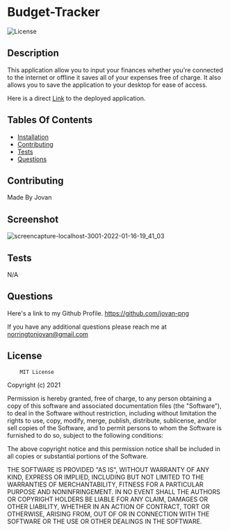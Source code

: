 # Budget-Tracker

![License](https://img.shields.io/badge/MIT-blue)

## Description
This application allow you to input your finances whether you're connected to the internet or offline it saves all of your expenses free of charge.
It also allows you to save the application to your desktop for ease of access.


Here is a direct [Link](https://glacial-beyond-43073.herokuapp.com/) to the deployed application.
 
## Tables Of Contents

* [Installation](#installation)
* [Contributing](#Contributing)
* [Tests](#Tests)
* [Questions](#Questions)

        

## Contributing

Made By Jovan
## Screenshot
![screencapture-localhost-3001-2022-01-16-19_41_03](https://user-images.githubusercontent.com/88255194/149688040-94e6917b-877d-489b-9d5f-56e04502576e.png)


## Tests
N/A
## Questions
Here's a link to my Github Profile.
https://github.com/jovan-png

If you have any additional questions please reach me at
norringtonjovan@gmail.com


## License


        MIT License

Copyright (c) 2021

Permission is hereby granted, free of charge, to any person obtaining a copy
of this software and associated documentation files (the "Software"), to deal
in the Software without restriction, including without limitation the rights
to use, copy, modify, merge, publish, distribute, sublicense, and/or sell
copies of the Software, and to permit persons to whom the Software is
furnished to do so, subject to the following conditions:

The above copyright notice and this permission notice shall be included in all
copies or substantial portions of the Software.

THE SOFTWARE IS PROVIDED "AS IS", WITHOUT WARRANTY OF ANY KIND, EXPRESS OR
IMPLIED, INCLUDING BUT NOT LIMITED TO THE WARRANTIES OF MERCHANTABILITY,
FITNESS FOR A PARTICULAR PURPOSE AND NONINFRINGEMENT. IN NO EVENT SHALL THE
AUTHORS OR COPYRIGHT HOLDERS BE LIABLE FOR ANY CLAIM, DAMAGES OR OTHER
LIABILITY, WHETHER IN AN ACTION OF CONTRACT, TORT OR OTHERWISE, ARISING FROM,
OUT OF OR IN CONNECTION WITH THE SOFTWARE OR THE USE OR OTHER DEALINGS IN THE
SOFTWARE.
        


    
